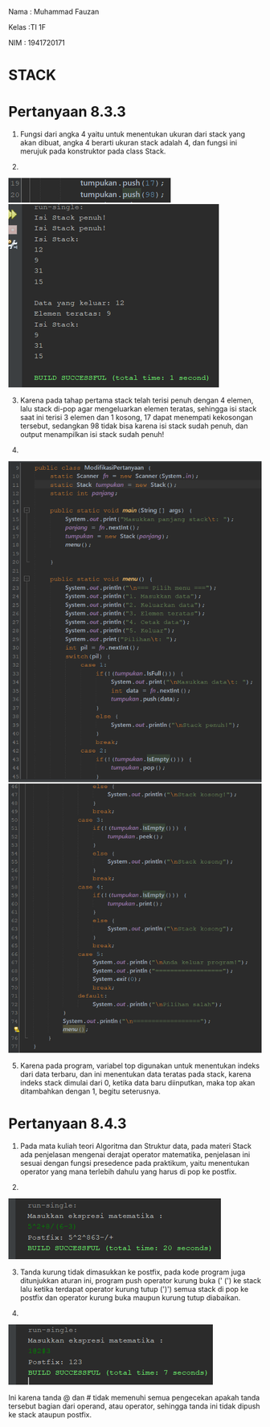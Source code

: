 Nama    : Muhammad Fauzan

Kelas   :TI 1F

NIM     : 1941720171

# STACK #

# Pertanyaan 8.3.3 #

1. Fungsi dari angka 4 yaitu untuk menentukan ukuran dari stack 
yang akan dibuat, angka 4 berarti ukuran stack adalah 4, dan 
fungsi ini merujuk pada konstruktor pada class Stack.

2. 
<img src = "21.png">
<img src = "22.png">

3. Karena pada tahap pertama stack telah terisi penuh dengan 4 
elemen, lalu stack di-pop agar mengeluarkan elemen teratas, 
sehingga isi stack saat ini terisi 3 elemen dan 1 kosong, 17 
dapat menempati kekosongan tersebut, sedangkan 98 tidak bisa 
karena isi stack sudah penuh, dan output menampilkan isi stack 
sudah penuh!

4.
<img src = "41.png">
<img src = "42.png">

5. Karena pada program, variabel top digunakan untuk menentukan 
indeks dari data terbaru, dan ini menentukan data teratas pada 
stack, karena indeks stack dimulai dari 0, ketika data baru 
diinputkan, maka top akan ditambahkan dengan 1, begitu seterusnya.

# Pertanyaan 8.4.3 #

1. Pada mata kuliah teori Algoritma dan Struktur data, pada 
materi Stack ada penjelasan mengenai derajat operator matematika, 
penjelasan ini sesuai dengan fungsi presedence pada praktikum, 
yaitu menentukan operator yang mana terlebih dahulu yang harus di 
pop ke postfix.

2.
<img src = "P2.png">

3. Tanda kurung tidak dimasukkan ke postfix, pada kode program 
juga ditunjukkan aturan ini, program push operator kurung buka ('
(') ke stack lalu ketika terdapat operator kurung tutup (')') 
semua stack di pop ke postfix dan operator kurung buka maupun 
kurung tutup diabaikan.

4. 
<img src = "P4.png">

Ini karena tanda @ dan # tidak memenuhi semua pengecekan apakah 
tanda tersebut bagian dari operand, atau operator, sehingga tanda 
ini tidak dipush ke stack ataupun postfix.